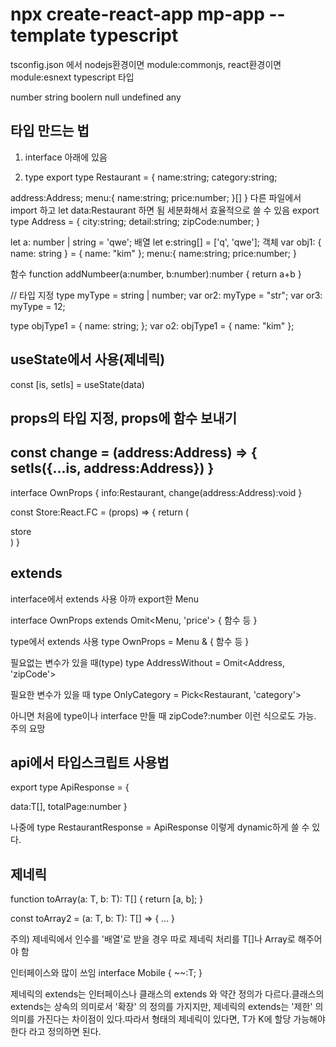 # npx create-react-app mp-app --template typescript

tsconfig.json 에서 nodejs환경이면  module:commonjs, react환경이면 module:esnext
typescript 타입

number
string
boolern
null
undefined
any

## 타입 만드는 법
1. interface 
아래에 있음

2. type 
export type Restaurant = {
  name:string;
  category:string;
  <!-- address:{
    city:string;
    zipCode:number;
  }; -->
  address:Address;
  menu:{
    name:string;
    price:number;
  }[]
}
다른 파일에서 import 하고 
let data:Restaurant 하면 됨
세분화해서 효율적으로 쓸 수 있음
export type Address = {
  city:string;
  detail:string;
  zipCode:number;
}

let a: number | string = 'qwe';
배열
let e:string[] = ['q', 'qwe'];
객체
var obj1: { name: string } = { name: "kim" };
  menu:{
    name:string;
    price:number;
  }

함수
function addNumbeer(a:number, b:number):number {
	return a+b
}

// 타입 지정
type myType = string | number;
var or2: myType = "str";
var or3: myType = 12;

type objType1 = {
  name: string;
};
var o2: objType1 = { name: "kim" };

## useState에서 사용(제네릭)
const [is, setIs] = useState<Restaurant>(data)

## props의 타입 지정, props에 함수 보내기
const change = (address:Address) => {
  setIs({...is, address:Address})
}
-------------------------
interface OwnProps {
  info:Restaurant,
  change(address:Address):void
}

const Store:React.FC<OwnProps> = (props) => {
  return (
    <div>store</div>
  )
}

## extends
interface에서 extends 사용
아까 export한 Menu 
<!-- interface OwnProps extends Menu { -->
interface OwnProps extends Omit<Menu, 'price'> {
  함수 등
}

type에서 extends 사용
type OwnProps = Menu & {
  함수 등
}

필요없는 변수가 있을 때(type)
type AddressWithout = Omit<Address, 'zipCode'>

필요한 변수가 있을 때
type OnlyCategory = Pick<Restaurant, 'category'>

아니면 처음에 type이나 interface 만들 때 zipCode?:number 이런 식으로도 가능. 주의 요망

## api에서 타입스크립트 사용법

export type ApiResponse<T> = {
  <!-- T의 타입이 data가 됨 -->
  data:T[],
  totalPage:number
}

나중에 
type RestaurantResponse = ApiResponse<Restaurant> 이렇게 dynamic하게 쓸 수 있다.

## 제네릭
function toArray<T>(a: T, b: T): T[] {
   return [a, b];
}

const toArray2 = <T>(a: T, b: T): T[] => { ... }

주의) 제네릭에서 인수를 '배열'로 받을 경우 따로 제네릭 처리를 T[]나 Array<T>로 해주어야 함

인터페이스와 많이 쓰임
interface Mobile<T> {
  ~~:T;
}

제네릭의 extends는 인터페이스나 클래스의 extends 와 약간 정의가 다르다.클래스의 extends는 상속의 의미로서 '확장' 의 정의를 가지지만, 제네릭의 extends는 '제한' 의 의미를 가진다는 차이점이 있다.따라서 <T extends K> 형태의 제네릭이 있다면, T가 K에 할당 가능해야 한다 라고 정의하면 된다.

